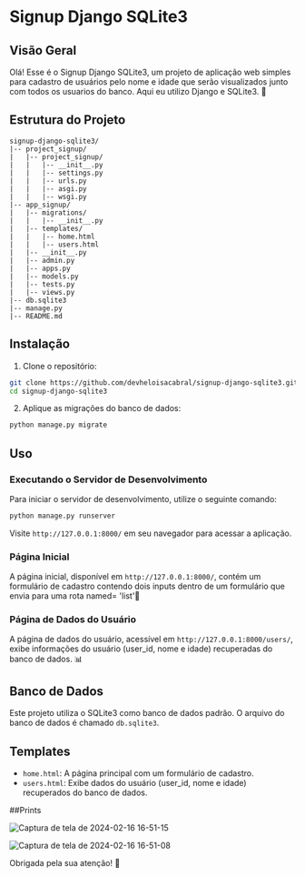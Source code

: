 # Signup Django SQLite3

## Visão Geral

Olá! Esse é o Signup Django SQLite3, um projeto de aplicação web simples para cadastro de usuários pelo nome e idade que serão visualizados junto com todos os usuarios do banco. Aqui eu utilizo Django e SQLite3. 🚀

## Estrutura do Projeto

```
signup-django-sqlite3/
|-- project_signup/
|   |-- project_signup/
|   |   |-- __init__.py
|   |   |-- settings.py
|   |   |-- urls.py
|   |   |-- asgi.py
|   |   |-- wsgi.py
|-- app_signup/
|   |-- migrations/
|   |   |-- __init__.py
|   |-- templates/
|   |   |-- home.html
|   |   |-- users.html
|   |-- __init__.py
|   |-- admin.py
|   |-- apps.py
|   |-- models.py
|   |-- tests.py
|   |-- views.py
|-- db.sqlite3
|-- manage.py
|-- README.md
```

## Instalação

1. Clone o repositório:

```bash
git clone https://github.com/devheloisacabral/signup-django-sqlite3.git
cd signup-django-sqlite3
```

2. Aplique as migrações do banco de dados:

```bash
python manage.py migrate
```

## Uso

### Executando o Servidor de Desenvolvimento

Para iniciar o servidor de desenvolvimento, utilize o seguinte comando:

```bash
python manage.py runserver
```

Visite `http://127.0.0.1:8000/` em seu navegador para acessar a aplicação.

### Página Inicial

A página inicial, disponível em `http://127.0.0.1:8000/`, contém um formulário de cadastro contendo dois inputs dentro de um formulário que envia para uma rota named= 'list'📝

### Página de Dados do Usuário

A página de dados do usuário, acessível em `http://127.0.0.1:8000/users/`, exibe informações do usuário (user_id, nome e idade) recuperadas do banco de dados. 📊

## Banco de Dados

Este projeto utiliza o SQLite3 como banco de dados padrão. O arquivo do banco de dados é chamado `db.sqlite3`.

## Templates

- `home.html`: A página principal com um formulário de cadastro.
- `users.html`: Exibe dados do usuário (user_id, nome e idade) recuperados do banco de dados.

##Prints 

![Captura de tela de 2024-02-16 16-51-15](https://github.com/devheloisacabral/signup-django-sqlite3/assets/108575773/e8a672ef-d4ac-466a-a572-93339a51fc80)

![Captura de tela de 2024-02-16 16-51-08](https://github.com/devheloisacabral/signup-django-sqlite3/assets/108575773/636aaeae-8f18-4b16-88ff-be6c224ffc5b)


Obrigada pela sua atenção! 🚀
